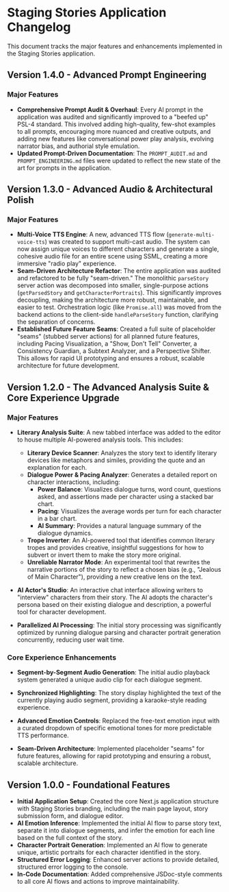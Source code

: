 # Staging Stories Application Changelog

This document tracks the major features and enhancements implemented in the Staging Stories application.

## Version 1.4.0 - Advanced Prompt Engineering

### Major Features

*   **Comprehensive Prompt Audit & Overhaul**: Every AI prompt in the application was audited and significantly improved to a "beefed up" PSL-4 standard. This involved adding high-quality, few-shot examples to all prompts, encouraging more nuanced and creative outputs, and adding new features like conversational power play analysis, evolving narrator bias, and authorial style emulation.
*   **Updated Prompt-Driven Documentation**: The `PROMPT_AUDIT.md` and `PROMPT_ENGINEERING.md` files were updated to reflect the new state of the art for prompts in the application.

## Version 1.3.0 - Advanced Audio & Architectural Polish

### Major Features

*   **Multi-Voice TTS Engine**: A new, advanced TTS flow (`generate-multi-voice-tts`) was created to support multi-cast audio. The system can now assign unique voices to different characters and generate a single, cohesive audio file for an entire scene using SSML, creating a more immersive "radio play" experience.
*   **Seam-Driven Architecture Refactor**: The entire application was audited and refactored to be fully "seam-driven." The monolithic `parseStory` server action was decomposed into smaller, single-purpose actions (`getParsedStory` and `getCharacterPortraits`). This significantly improves decoupling, making the architecture more robust, maintainable, and easier to test. Orchestration logic (like `Promise.all`) was moved from the backend actions to the client-side `handleParseStory` function, clarifying the separation of concerns.
*   **Established Future Feature Seams**: Created a full suite of placeholder "seams" (stubbed server actions) for all planned future features, including Pacing Visualization, a "Show, Don't Tell" Converter, a Consistency Guardian, a Subtext Analyzer, and a Perspective Shifter. This allows for rapid UI prototyping and ensures a robust, scalable architecture for future development.

## Version 1.2.0 - The Advanced Analysis Suite & Core Experience Upgrade

### Major Features

*   **Literary Analysis Suite**: A new tabbed interface was added to the editor to house multiple AI-powered analysis tools. This includes:
    *   **Literary Device Scanner**: Analyzes the story text to identify literary devices like metaphors and similes, providing the quote and an explanation for each.
    *   **Dialogue Power & Pacing Analyzer**: Generates a detailed report on character interactions, including:
        *   **Power Balance**: Visualizes dialogue turns, word count, questions asked, and assertions made per character using a stacked bar chart.
        *   **Pacing**: Visualizes the average words per turn for each character in a bar chart.
        *   **AI Summary**: Provides a natural language summary of the dialogue dynamics.
    *   **Trope Inverter**: An AI-powered tool that identifies common literary tropes and provides creative, insightful suggestions for how to subvert or invert them to make the story more original.
    *   **Unreliable Narrator Mode**: An experimental tool that rewrites the narrative portions of the story to reflect a chosen bias (e.g., "Jealous of Main Character"), providing a new creative lens on the text.

*   **AI Actor's Studio**: An interactive chat interface allowing writers to "interview" characters from their story. The AI adopts the character's persona based on their existing dialogue and description, a powerful tool for character development.

*   **Parallelized AI Processing**: The initial story processing was significantly optimized by running dialogue parsing and character portrait generation concurrently, reducing user wait time.

### Core Experience Enhancements

*   **Segment-by-Segment Audio Generation**: The initial audio playback system generated a unique audio clip for each dialogue segment.
*   **Synchronized Highlighting**: The story display highlighted the text of the currently playing audio segment, providing a karaoke-style reading experience.
*   **Advanced Emotion Controls**: Replaced the free-text emotion input with a curated dropdown of specific emotional tones for more predictable TTS performance.

*   **Seam-Driven Architecture**: Implemented placeholder "seams" for future features, allowing for rapid prototyping and ensuring a robust, scalable architecture.

## Version 1.0.0 - Foundational Features

*   **Initial Application Setup**: Created the core Next.js application structure with Staging Stories branding, including the main page layout, story submission form, and dialogue editor.
*   **AI Emotion Inference**: Implemented the initial AI flow to parse story text, separate it into dialogue segments, and infer the emotion for each line based on the full context of the story.
*   **Character Portrait Generation**: Implemented an AI flow to generate unique, artistic portraits for each character identified in the story.
*   **Structured Error Logging**: Enhanced server actions to provide detailed, structured error logging to the console.
*   **In-Code Documentation**: Added comprehensive JSDoc-style comments to all core AI flows and actions to improve maintainability.
